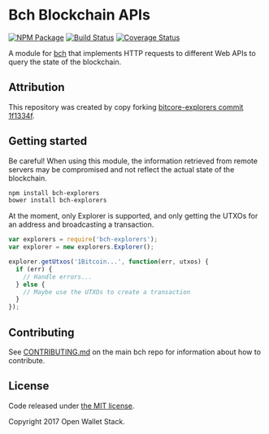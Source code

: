 Bch Blockchain APIs
======

[![NPM Package](https://img.shields.io/npm/v/bch-explorers.svg?style=flat-square)](https://www.npmjs.org/package/bch-explorers)
[![Build Status](https://img.shields.io/travis/owstack/bch-explorers.svg?branch=master&style=flat-square)](https://travis-ci.org/owstack/bch-explorers)
[![Coverage Status](https://img.shields.io/coveralls/owstack/bch-explorers.svg?style=flat-square)](https://coveralls.io/r/owstack/bch-explorers)

A module for [bch](https://github.com/owstack/bch) that implements HTTP requests to different Web APIs to query the state of the blockchain.

## Attribution

This repository was created by copy forking [bitcore-explorers commit 1f1334f](https://github.com/bitpay/bitcore-explorers/commit/1f1334f7ea7f75ed80f62d379613a961a66403f2).

## Getting started

Be careful! When using this module, the information retrieved from remote servers may be compromised and not reflect the actual state of the blockchain.

```sh
npm install bch-explorers
bower install bch-explorers
```

At the moment, only Explorer is supported, and only getting the UTXOs for an address and broadcasting a transaction.

```javascript
var explorers = require('bch-explorers');
var explorer = new explorers.Explorer();

explorer.getUtxos('1Bitcoin...', function(err, utxos) {
  if (err) {
    // Handle errors...
  } else {
    // Maybe use the UTXOs to create a transaction
  }
});
```

## Contributing

See [CONTRIBUTING.md](https://github.com/owstack/bch/blob/master/CONTRIBUTING.md) on the main bch repo for information about how to contribute.

## License

Code released under [the MIT license](https://github.com/owstack/bch/blob/master/LICENSE).

Copyright 2017 Open Wallet Stack.
